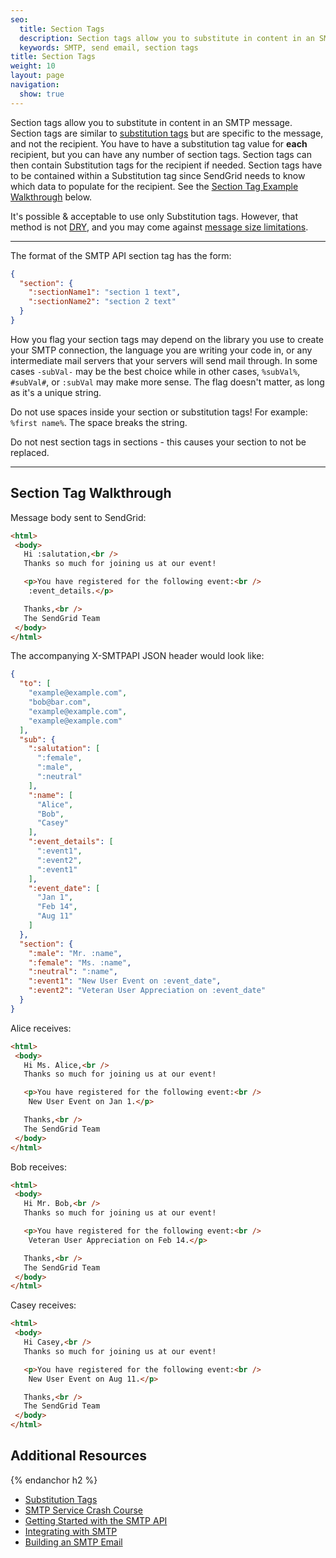 ```yaml
---
seo:
  title: Section Tags
  description: Section tags allow you to substitute in content in an SMTP message.
  keywords: SMTP, send email, section tags
title: Section Tags
weight: 10
layout: page
navigation:
  show: true
---
```


Section tags allow you to substitute in content in an SMTP message. Section tags are similar to [substitution tags]({{root_url}}/for-developers/sending-email/substitution-tags.html) but are specific to the message, and not the recipient. You have to have a substitution tag value for **each** recipient, but you can have any number of section tags. Section tags can then contain Substitution tags for the recipient if needed. Section tags have to be contained within a Substitution tag since SendGrid needs to know which data to populate for the recipient.
See the [Section Tag Example Walkthrough](#-Section-Tag-Example-Walkthrough) below.

It's possible & acceptable to use only Substitution tags. However, that method is not [DRY](http://en.wikipedia.org/wiki/Don%27t_repeat_yourself), and you may come against [message size limitations]({{root_url}}/help-support/getting-started/how-to-send-email.html).

* * * * *

The format of the SMTP API section tag has the form:
```json
{
  "section": {
    ":sectionName1": "section 1 text",
    ":sectionName2": "section 2 text"
  }
}
```

<call-out>

How you flag your section tags may depend on the library you use to create your SMTP connection, the language you are writing your code in, or any intermediate mail servers that your servers will send mail through. In some cases `-subVal-` may be the best choice while in other cases, `%subVal%`, `#subVal#`, or `:subVal` may make more sense. The flag doesn't matter, as long as it's a unique string.

</call-out>

<call-out type="warning">

Do not use spaces inside your section or substitution tags! For example: `%first name%`. The space breaks the string.

</call-out>

<call-out type="warning">

Do not nest section tags in sections - this causes your section to not be replaced.

</call-out>

* * * * *

## 	Section Tag Walkthrough
 	
Message body sent to SendGrid:

```html
<html>
 <body>
   Hi :salutation,<br />
   Thanks so much for joining us at our event!

   <p>You have registered for the following event:<br />
    :event_details.</p>

   Thanks,<br />
   The SendGrid Team
 </body>
</html>
```

The accompanying X-SMTPAPI JSON header would look like:

```json
{
  "to": [
    "example@example.com",
    "bob@bar.com",
    "example@example.com",
    "example@example.com"
  ],
  "sub": {
    ":salutation": [
      ":female",
      ":male",
      ":neutral"
    ],
    ":name": [
      "Alice",
      "Bob",
      "Casey"
    ],
    ":event_details": [
      ":event1",
      ":event2",
      ":event1"
    ],
    ":event_date": [
      "Jan 1",
      "Feb 14",
      "Aug 11"
    ]
  },
  "section": {
    ":male": "Mr. :name",
    ":female": "Ms. :name",
    ":neutral": ":name",
    ":event1": "New User Event on :event_date",
    ":event2": "Veteran User Appreciation on :event_date"
  }
}
```

Alice receives:
```html
<html>
 <body>
   Hi Ms. Alice,<br />
   Thanks so much for joining us at our event!

   <p>You have registered for the following event:<br />
    New User Event on Jan 1.</p>

   Thanks,<br />
   The SendGrid Team
 </body>
</html>
```

Bob receives:
```html
<html>
 <body>
   Hi Mr. Bob,<br />
   Thanks so much for joining us at our event!

   <p>You have registered for the following event:<br />
    Veteran User Appreciation on Feb 14.</p>

   Thanks,<br />
   The SendGrid Team
 </body>
</html>
```

Casey receives:
```html
<html>
 <body>
   Hi Casey,<br />
   Thanks so much for joining us at our event!

   <p>You have registered for the following event:<br />
    New User Event on Aug 11.</p>

   Thanks,<br />
   The SendGrid Team
 </body>
</html>
```

## 	Additional Resources
{% endanchor h2 %}	
- [Substitution Tags]({{root_url}}/for-developers/sending-email/substitution-tags.html)
- [SMTP Service Crash Course](https://sendgrid.com/blog/smtp-service-crash-course/)
- [Getting Started with the SMTP API]({{root_url}}/for-developers/getting-started/getting-started-smtp.html)
- [Integrating with SMTP]({{root_url}}/for-developers/getting-started/integrating-with-the-smtp-api.html)
- [Building an SMTP Email]({{root_url}}/for-developers/getting-started/building-an-smtp-email.html)

